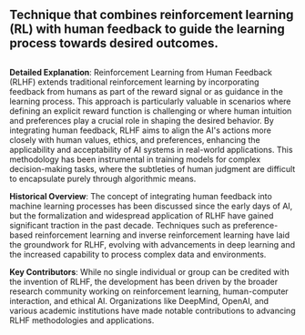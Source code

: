 ## Technique that combines reinforcement learning (RL) with human feedback to guide the learning process towards desired outcomes.
##

**Detailed Explanation**: Reinforcement Learning from Human Feedback (RLHF) extends traditional reinforcement learning by incorporating feedback from humans as part of the reward signal or as guidance in the learning process. This approach is particularly valuable in scenarios where defining an explicit reward function is challenging or where human intuition and preferences play a crucial role in shaping the desired behavior. By integrating human feedback, RLHF aims to align the AI's actions more closely with human values, ethics, and preferences, enhancing the applicability and acceptability of AI systems in real-world applications. This methodology has been instrumental in training models for complex decision-making tasks, where the subtleties of human judgment are difficult to encapsulate purely through algorithmic means.

**Historical Overview**: The concept of integrating human feedback into machine learning processes has been discussed since the early days of AI, but the formalization and widespread application of RLHF have gained significant traction in the past decade. Techniques such as preference-based reinforcement learning and inverse reinforcement learning have laid the groundwork for RLHF, evolving with advancements in deep learning and the increased capability to process complex data and environments.

**Key Contributors**: While no single individual or group can be credited with the invention of RLHF, the development has been driven by the broader research community working on reinforcement learning, human-computer interaction, and ethical AI. Organizations like DeepMind, OpenAI, and various academic institutions have made notable contributions to advancing RLHF methodologies and applications.